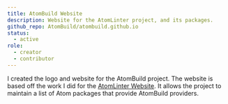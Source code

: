 ```yaml
---
title: AtomBuild Website
description: Website for the AtomLinter project, and its packages.
github_repo: AtomBuild/atombuild.github.io
status:
  - active
role:
  - creator
  - contributor
---
```


I created the logo and website for the AtomBuild project. The website is based off the work I did for the [AtomLinter Website](/portfolio/atomlinter-website). It allows the project to maintain a list of Atom packages that provide AtomBuild providers.
